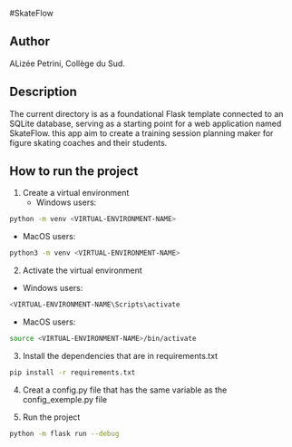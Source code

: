 #SkateFlow

## Author
ALizée Petrini, Collège du Sud.

## Description
The current directory is as a foundational Flask template connected to an SQLite database, serving as a starting point for a web application named SkateFlow. this app aim to create a training session planning maker for figure skating coaches and their students.
## How to run the project
1. Create a virtual environment
   * Windows users:
```bash
python -m venv <VIRTUAL-ENVIRONMENT-NAME>
```
   * MacOS users:
```bash
python3 -m venv <VIRTUAL-ENVIRONMENT-NAME>
```

2. Activate the virtual environment
  * Windows users:
```bash
<VIRTUAL-ENVIRONMENT-NAME\Scripts\activate
```
  * MacOS users:
```bash
source <VIRTUAL-ENVIRONMENT-NAME>/bin/activate
```

3. Install the dependencies that are in requirements.txt
```bash
pip install -r requirements.txt
```

4. Creat a config.py file that has the same variable as the config_exemple.py file

5. Run the project
```bash
python -m flask run --debug
```

